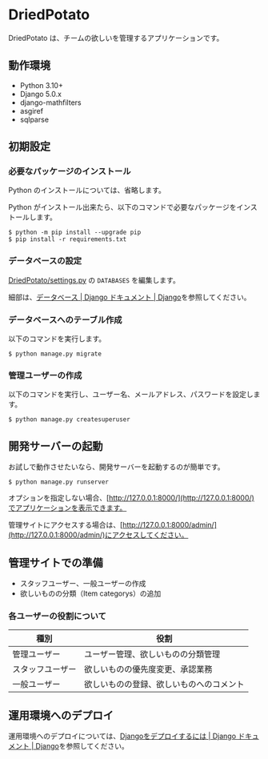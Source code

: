 # DriedPotato

DriedPotato は、チームの欲しいを管理するアプリケーションです。

## 動作環境

- Python 3.10+
- Django 5.0.x
- django-mathfilters
- asgiref
- sqlparse

## 初期設定

### 必要なパッケージのインストール

Python のインストールについては、省略します。

Python がインストール出来たら、以下のコマンドで必要なパッケージをインストールします。
	
```
$ python -m pip install --upgrade pip
$ pip install -r requirements.txt
```

### データベースの設定

[DriedPotato/settings.py](DriedPotato/settings.py) の `DATABASES` を編集します。

細部は、[データベース | Django ドキュメント | Django](https://docs.djangoproject.com/ja/5.0/ref/databases/)を参照してください。

### データベースへのテーブル作成

以下のコマンドを実行します。

```
$ python manage.py migrate
```

### 管理ユーザーの作成

以下のコマンドを実行し、ユーザー名、メールアドレス、パスワードを設定します。

```
$ python manage.py createsuperuser
```

## 開発サーバーの起動

お試しで動作させたいなら、開発サーバーを起動するのが簡単です。

```
$ python manage.py runserver
```

オプションを指定しない場合、[http://127.0.0.1:8000/](http://127.0.0.1:8000/)でアプリケーションを表示できます。

管理サイトにアクセスする場合は、[http://127.0.0.1:8000/admin/](http://127.0.0.1:8000/admin/)にアクセスしてください。

## 管理サイトでの準備

- スタッフユーザー、一般ユーザーの作成
- 欲しいものの分類（Item categorys）の追加

### 各ユーザーの役割について

| 種別 | 役割 |
| ---- | ---- |
| 管理ユーザー | ユーザー管理、欲しいものの分類管理 |
| スタッフユーザー | 欲しいものの優先度変更、承認業務 |
| 一般ユーザー | 欲しいものの登録、欲しいものへのコメント |


## 運用環境へのデプロイ

運用環境へのデプロイについては、[Djangoをデプロイするには | Django ドキュメント | Django](https://docs.djangoproject.com/ja/5.0/howto/deployment/)を参照してください。
